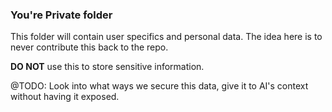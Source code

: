 ### You're Private folder
This folder will contain user specifics and personal data. The idea here is to never contribute this back to the repo.

**DO NOT** use this to store sensitive information.

@TODO: Look into what ways we secure this data, give it to AI's context without having it exposed.
